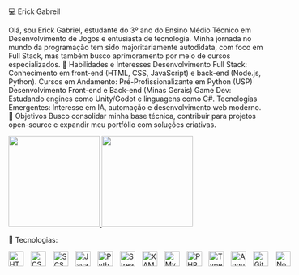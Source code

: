 💻 Erick Gabreil

 Olá, sou Erick Gabriel, estudante do 3º ano do Ensino Médio Técnico em Desenvolvimento de Jogos e entusiasta de tecnologia. Minha jornada no mundo da programação tem sido majoritariamente autodidata, com foco em Full Stack, mas também busco aprimoramento por meio de cursos especializados.
🚀 Habilidades e Interesses
Desenvolvimento Full Stack: Conhecimento em front-end (HTML, CSS, JavaScript) e back-end (Node.js, Python).
Cursos em Andamento:
Pré-Profissionalizante em Python (USP)
Desenvolvimento Front-end e Back-end (Minas Gerais)
Game Dev: Estudando engines como Unity/Godot e linguagens como C#.
Tecnologias Emergentes: Interesse em IA, automação e desenvolvimento web moderno.
🌱 Objetivos
Busco consolidar minha base técnica, contribuir para projetos open-source e expandir meu portfólio com soluções criativas.

<div>
  <a href="https://github.com/Erick200723">
    <img height="180em" src="https://github-readme-stats.vercel.app/api?username=Erick200723&show_icons=true&theme=dracula&include_all_commits=true&count_private=true"/>
    <img height="180em" src="https://github-readme-stats.vercel.app/api/top-langs?username=Erick200723&locale=pt-br&theme=dark&layout=compact&custom_title=Tecnologias&langs_count=8"/>
  </a>
</div>

🤖 Tecnologias:
<p style="min-width: max-content">
  <!-- HTML -->
  <img
    alt="HTML"
    title="HTML"
    width="30px"
    style="margin-right: 10px;"
    src="https://cdn.jsdelivr.net/gh/devicons/devicon@latest/icons/html5/html5-original.svg"
  />
  <!-- CSS -->
  <img
    alt="CSS"
    title="CSS"
    width="30px"
    style="margin-right: 10px;"
    src="https://cdn.jsdelivr.net/gh/devicons/devicon@latest/icons/css3/css3-original.svg"
  />
  <!-- SCSS/SASS -->
  <img
    alt="SCSS"
    title="SCSS"
    width="30px"
    style="margin-right: 10px;"
    src="https://cdn.jsdelivr.net/gh/devicons/devicon@latest/icons/sass/sass-original.svg"
  />
  <!-- JavaScript -->
  <img
    alt="JavaScript"
    title="JavaScript"
    width="30px"
    style="margin-right: 10px;"
    src="https://cdn.jsdelivr.net/gh/devicons/devicon@latest/icons/javascript/javascript-original.svg"
  />
  <!-- Python -->
  <img
    alt="Python"
    title="Python"
    width="30px"
    style="margin-right: 10px;"
    src="https://cdn.jsdelivr.net/gh/devicons/devicon@latest/icons/python/python-original.svg"
  />
  <!-- Streamlit -->
  <img
    alt="Streamlit"
    title="Streamlit"
    width="30px"
    style="margin-right: 10px;"
    src="https://cdn.jsdelivr.net/gh/devicons/devicon@latest/icons/streamlit/streamlit-original.svg"
  />
  <!-- XAMPP (Apache + MySQL + PHP) -->
  <img
    alt="XAMPP"
    title="XAMPP"
    width="30px"
    style="margin-right: 10px;"
    src="https://cdn.jsdelivr.net/gh/devicons/devicon@latest/icons/apache/apache-original.svg"
  />
  <img
    alt="MySQL"
    title="MySQL"
    width="30px"
    style="margin-right: 10px;"
    src="https://cdn.jsdelivr.net/gh/devicons/devicon@latest/icons/mysql/mysql-original.svg"
  />
  <img
    alt="PHP"
    title="PHP"
    width="30px"
    style="margin-right: 10px;"
    src="https://cdn.jsdelivr.net/gh/devicons/devicon@latest/icons/php/php-original.svg"
  />
  <!-- TypeScript -->
  <img
    alt="TypeScript"
    title="TypeScript"
    width="30px"
    style="margin-right: 10px;"
    src="https://cdn.jsdelivr.net/gh/devicons/devicon@latest/icons/typescript/typescript-original.svg"
  />
  <!-- Angular -->
  <img
    alt="Angular"
    title="Angular"
    width="30px"
    style="margin-right: 10px;"
    src="https://cdn.jsdelivr.net/gh/devicons/devicon@latest/icons/angularjs/angularjs-original.svg"
  />
  <!-- Git -->
  <img
    alt="Git"
    title="Git"
    width="30px"
    style="margin-right: 10px;"
    src="https://cdn.jsdelivr.net/gh/devicons/devicon@latest/icons/git/git-original.svg"
  />
  <!-- Node.js -->
  <img
    alt="Node.js"
    title="Node.js"
    width="30px"
    style="margin-right: 10px;"
    src="https://cdn.jsdelivr.net/gh/devicons/devicon@latest/icons/nodejs/nodejs-original.svg"
  />
</p>
